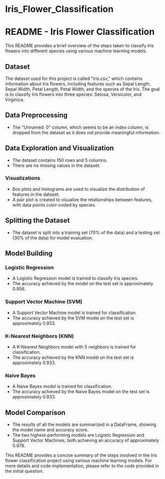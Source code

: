 # Iris_Flower_Classification
# README - Iris Flower Classification

This README provides a brief overview of the steps taken to classify Iris flowers into different species using various machine learning models. 

## Dataset

The dataset used for this project is called "iris.csv," which contains information about Iris flowers, including features such as Sepal Length, Sepal Width, Petal Length, Petal Width, and the species of the Iris. The goal is to classify Iris flowers into three species: Setosa, Versicolor, and Virginica.

## Data Preprocessing

- The "Unnamed: 0" column, which seems to be an index column, is dropped from the dataset as it does not provide meaningful information.

## Data Exploration and Visualization

- The dataset contains 150 rows and 5 columns.
- There are no missing values in the dataset.

### Visualizations
- Box plots and histograms are used to visualize the distribution of features in the dataset.
- A pair plot is created to visualize the relationships between features, with data points color-coded by species.

## Splitting the Dataset
- The dataset is split into a training set (70% of the data) and a testing set (30% of the data) for model evaluation.

## Model Building

### Logistic Regression
- A Logistic Regression model is trained to classify Iris species.
- The accuracy achieved by the model on the test set is approximately 0.956.

### Support Vector Machine (SVM)
- A Support Vector Machine model is trained for classification.
- The accuracy achieved by the SVM model on the test set is approximately 0.933.

### K-Nearest Neighbors (KNN)
- A K-Nearest Neighbors model with 5 neighbors is trained for classification.
- The accuracy achieved by the KNN model on the test set is approximately 0.933.

### Naive Bayes
- A Naive Bayes model is trained for classification.
- The accuracy achieved by the Naive Bayes model on the test set is approximately 0.933.

## Model Comparison
- The results of all the models are summarized in a DataFrame, showing the model name and accuracy score.
- The two highest-performing models are Logistic Regression and Support Vector Machines, both achieving an accuracy of approximately 0.978.

This README provides a concise summary of the steps involved in the Iris flower classification project using various machine learning models. For more details and code implementation, please refer to the code provided in the initial question.

